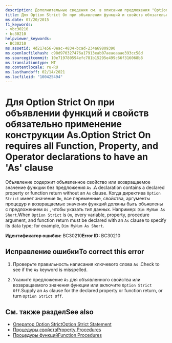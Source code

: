 ```yaml
---
description: Дополнительные сведения см. в описании предложения "Option" On требует, чтобы все объявления функций, свойств и операторов имели предложение "AS".
title: Для Option Strict On при объявлении функций и свойств обязательно применение конструкции As.
ms.date: 07/20/2015
f1_keywords:
- vbc30210
- bc30210
helpviewer_keywords:
- BC30210
ms.assetid: 4d217e56-0eac-4834-bcad-234a69809390
ms.openlocfilehash: c98d970327476a17913eab07aeaeaaae393cc58d
ms.sourcegitcommit: 10e719780594efc781b15295e499c66f316068b8
ms.translationtype: MT
ms.contentlocale: ru-RU
ms.lasthandoff: 02/14/2021
ms.locfileid: "100425494"
---
```

# <a name="option-strict-on-requires-all-function-property-and-operator-declarations-to-have-an-as-clause"></a><span data-ttu-id="6882a-103">Для Option Strict On при объявлении функций и свойств обязательно применение конструкции As.</span><span class="sxs-lookup"><span data-stu-id="6882a-103">Option Strict On requires all Function, Property, and Operator declarations to have an 'As' clause</span></span>

<span data-ttu-id="6882a-104">Объявление содержит объявленное свойство или возвращаемое значение функции без предложения `As` .</span><span class="sxs-lookup"><span data-stu-id="6882a-104">A declaration contains a declared property or function return without an `As` clause.</span></span> <span data-ttu-id="6882a-105">Когда директива `Option Strict` имеет значение `On`, все переменные, свойства, аргументы процедур и возвращаемые значения функций должны быть объявлены с предложением `As` , чтобы указать тип данных. Например: `Dim MyNum As Short`.</span><span class="sxs-lookup"><span data-stu-id="6882a-105">When `Option Strict` is `On`, every variable, property, procedure argument, and function return must be declared with an `As` clause to specify its data type; for example, `Dim MyNum As Short`.</span></span>  
  
 <span data-ttu-id="6882a-106">**Идентификатор ошибки:** BC30210</span><span class="sxs-lookup"><span data-stu-id="6882a-106">**Error ID:** BC30210</span></span>  
  
## <a name="to-correct-this-error"></a><span data-ttu-id="6882a-107">Исправление ошибки</span><span class="sxs-lookup"><span data-stu-id="6882a-107">To correct this error</span></span>  
  
1. <span data-ttu-id="6882a-108">Проверьте правильность написания ключевого слова `As` .</span><span class="sxs-lookup"><span data-stu-id="6882a-108">Check to see if the `As` keyword is misspelled.</span></span>  
  
2. <span data-ttu-id="6882a-109">Укажите предложение `As` для объявленного свойства или возвращаемого значения функции или включите `Option Strict Off`.</span><span class="sxs-lookup"><span data-stu-id="6882a-109">Supply an `As` clause for the declared property or function return, or turn `Option Strict Off`.</span></span>  
  
## <a name="see-also"></a><span data-ttu-id="6882a-110">См. также раздел</span><span class="sxs-lookup"><span data-stu-id="6882a-110">See also</span></span>

- [<span data-ttu-id="6882a-111">Оператор Option Strict</span><span class="sxs-lookup"><span data-stu-id="6882a-111">Option Strict Statement</span></span>](../language-reference/statements/option-strict-statement.md)
- [<span data-ttu-id="6882a-112">Процедуры свойств</span><span class="sxs-lookup"><span data-stu-id="6882a-112">Property Procedures</span></span>](../programming-guide/language-features/procedures/property-procedures.md)
- [<span data-ttu-id="6882a-113">Процедуры функций</span><span class="sxs-lookup"><span data-stu-id="6882a-113">Function Procedures</span></span>](../programming-guide/language-features/procedures/function-procedures.md)
